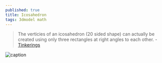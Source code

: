 ```yaml
---
published: true
title: Icosahedron
tags: 3dmodel math
---
```

> The verticies of an icosahedron (20 sided shape) can actually be created using only three rectangles at right angles to each other. - [Tinkerings](https://tinkerings.org/2018/09/08/icosahedron/)

![caption](https://tinkeringsdotorg.files.wordpress.com/2018/09/parts-and-assembled-01.jpg?w=1280)